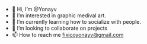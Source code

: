 - 👋 Hi, I’m @Yonayv
- 👀 I’m interested in graphic medival art.
- 🌱 I’m currently learning how to socialize with people.
- 💞️ I’m looking to collaborate on projects
- 📫 How to reach me fixicoyonayv@gmail.com

<!---
Yonayv/Yonayv is a ✨ special ✨ repository because its `README.md` (this file) appears on your GitHub profile.
You can click the Preview link to take a look at your changes.
--->
